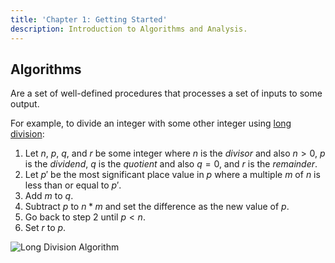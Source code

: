 ```yaml
---
title: 'Chapter 1: Getting Started'
description: Introduction to Algorithms and Analysis.
---
```


## Algorithms

Are a set of well-defined procedures that processes a set of inputs to 
some output.

For example, to divide an integer with some other integer using [long division](https://en.wikipedia.org/wiki/Long_division):

1. Let $n$, $p$, $q$, and $r$ be some integer where $n$ is the *divisor* and 
   also $n > 0$, $p$ is the *dividend*, $q$ is the *quotient* and also $q = 0$, 
   and $r$ is the *remainder*.
2. Let $p'$ be the most significant place value in $p$ where a multiple 
   $m$ of $n$ is less than or equal to $p'$.
3. Add $m$ to $q$.
4. Subtract $p$ to $n * m$ and set the difference as the new value of $p$.
5. Go back to step 2 until $p < n$.
6. Set $r$ to $p$.

![Long Division Algorithm](/images/figures/dsa/long-division-algorithm.png)
